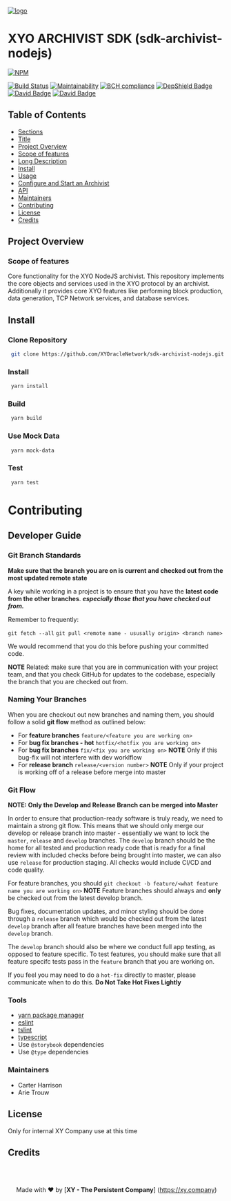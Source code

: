 [logo]: https://cdn.xy.company/img/brand/XY_Logo_GitHub.png

[![logo]](https://xy.company)

# XYO ARCHIVIST SDK (sdk-archivist-nodejs)

[![NPM](https://nodei.co/npm/@xyo-network/sdk-archivist-nodejs.png)](https://nodei.co/npm/@xyo-network/sdk-archivist-nodejs/) 
 
[![Build Status](https://travis-ci.com/XYOracleNetwork/sdk-archivist-nodejs.svg?branch=develop)](https://travis-ci.com/XYOracleNetwork/sdk-archivist-nodejs) [![Maintainability](https://api.codeclimate.com/v1/badges/f3dd4f4d35e1bd9eeabc/maintainability)](https://codeclimate.com/github/XYOracleNetwork/sdk-archivist-nodejs/maintainability) [![BCH compliance](https://bettercodehub.com/edge/badge/XYOracleNetwork/sdk-archivist-nodejs?branch=master)](https://bettercodehub.com/results/XYOracleNetwork/sdk-archivist-nodejs) [![DepShield Badge](https://depshield.sonatype.org/badges/XYOracleNetwork/sdk-archivist-nodejs/depshield.svg)](https://depshield.github.io) [![David Badge](https://david-dm.org/xyoraclenetwork/sdk-archivist-nodejs/status.svg)](https://david-dm.org/xyoraclenetwork/sdk-archivist-nodejs) [![David Badge](https://david-dm.org/xyoraclenetwork/sdk-archivist-nodejs/dev-status.svg)](https://david-dm.org/xyoraclenetwork/sdk-archivist-nodejs)

## Table of Contents

- [Sections](#sections)
- [Title](#xyo-archivist-sdk)
- [Project Overview](#project-overview)
- [Scope of features](#scope-of-features)
- [Long Description](#long-description)
- [Install](#install)
- [Usage](#usage)
- [Configure and Start an Archivist](#configure-and-start-an-archivist)
- [API](#api)
- [Maintainers](#maintainers)
- [Contributing](#contributing)
- [License](#license)
- [Credits](#credits)


## Project Overview

### Scope of features
Core functionality for the XYO NodeJS archivist. This repository implements the core objects and services used in the XYO protocol by an archivist. Additionally it provides core XYO features like performing block production, data generation, TCP Network services, and database services.

## Install 

### Clone Repository

```sh
 git clone https://github.com/XYOracleNetwork/sdk-archivist-nodejs.git
```

### Install

```sh
 yarn install
```

### Build

```sh
 yarn build
```

### Use Mock Data

```sh
 yarn mock-data
```

### Test

```sh
 yarn test
```

# Contributing

## Developer Guide

### Git Branch Standards

**Make sure that the branch you are on is current and checked out from the most updated remote state**

A key while working in a project is to ensure that you have the **latest code from the other branches**. ***especially those that you have checked out from.*** 

Remember to frequently: 

`git fetch --all`
`git pull <remote name - ususally origin> <branch name>`

We would recommend that you do this before pushing your committed code. 

**NOTE** Related: make sure that you are in communication with your project team, and that you check GitHub for updates to the codebase, especially the branch that you are checked out from. 

### Naming Your Branches

When you are checkout out new branches and naming them, you should follow a solid **git flow** method as outlined below: 
- For **feature branches** `feature/<feature you are working on>`
- For **bug fix branches - hot** `hotfix/<hotfix you are working on>`
- For **bug fix branches** `fix/<fix you are working on>` **NOTE** Only if this bug-fix will not interfere with dev worklflow
- For **release branch** `release/<version number>` **NOTE** Only if your project is working off of a release before merge into master

### Git Flow

**NOTE: Only the Develop and Release Branch can be merged into Master**

In order to ensure that production-ready software is truly ready, we need to maintain a strong git flow. This means that we should only merge our develop or release branch into master - essentially we want to lock the `master`, `release` and `develop` branches. The `develop` branch should be the home for all tested and production ready code that is ready for a final review with included checks before being brought into master, we can also use `release` for production staging. All checks would include CI/CD and code quality. 

For feature branches, you should `git checkout -b feature/<what feature name you are working on>`
**NOTE** Feature branches should always and **only** be checked out from the latest develop branch. 

Bug fixes, documentation updates, and minor styling should be done through a `release` branch which would be checked out from the latest `develop` branch after all feature branches have been merged into the `develop` branch.

The `develop` branch should also be where we conduct full app testing, as opposed to feature specific. To test features, you should make sure that all feature specifc tests pass in the `feature` branch that you are working on.

If you feel you may need to do a `hot-fix` directly to master, please communicate when to do this. **Do Not Take Hot Fixes Lightly**

### Tools

- [yarn package manager](https://yarnpkg.com/en/)
- [eslint](https://eslint.org/)
- [tslint](https://palantir.github.io/tslint/)
- [typescript](https://www.typescriptlang.org/)
- Use `@storybook` dependencies 
- Use `@type` dependencies

### Maintainers
- Carter Harrison
- Arie Trouw

## License

Only for internal XY Company use at this time

## Credits

<br><br><p align="center">Made with  ❤️  by [**XY - The Persistent Company**] (https://xy.company)</p>
